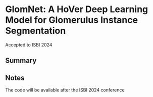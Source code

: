 # GlomNet: A HoVer Deep Learning Model for Glomerulus Instance Segmentation
Accepted to ISBI 2024

## Summary

## Notes
The code will be available after the ISBI 2024 conference
